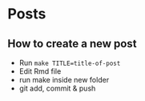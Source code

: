 # Posts

## How to create a new post

- Run `make TITLE=title-of-post`
- Edit Rmd file
- run make inside new folder
- git add, commit & push

